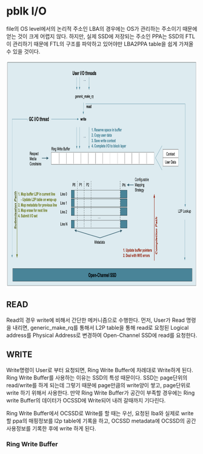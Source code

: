 pblk I/O
=========
file의 OS level에서의 논리적 주소인 LBA의 경우에는 OS가 관리하는 주소이기 때문에 얻는 것이 크게 어렵지 않다. 하지만, 실제 SSD에 저장되는 주소인 PPA는 SSD의 FTL이 관리하기 때문에 FTL의 구조를 파악하고 있어야만 LBA2PPA table을 쉽게 가져올 수 있을 것이다. 

<img src="./pblk_io.png" height="600">

## READ
Read의 경우 write에 비해서 간단한 메커니즘으로 수행한다. 먼저, User가 Read 명령을 내리면, generic_make_rq를 통해서 L2P table을 통해 read로 요청된 Logical address를 Physical Address로 변경하여 Open-Channel SSD에 read를 요청한다.

## WRITE
Write명령이 User로 부터 요청되면, Ring Write Buffer에 차례대로 Write하게 된다. Ring Write Buffer를 사용하는 이유는 SSD의 특성 때문이다. SSD는 page단위의 read/write를 하게 되는데 그렇기 때문에 page만큼의 write양이 쌓고, page단위로 write 하기 위해서 사용한다. 만약 Ring Write Buffer가 공간이 부족할 경우에는 Ring write Buffer의 데이터가 OCSSD에 Write되어 내려 갈때까지 기다린다.

Ring Write Buffer에서 OCSSD로 Write를 할 때는 우선, 요청된 lba와 실제로 write할 ppa의 매핑정보를 l2p table에 기록을 하고, OCSSD metadata에 OCSSD의 공간 사용정보를 기록한 후에 write 하게 된다.

### Ring Write Buffer
